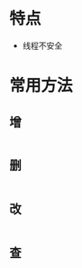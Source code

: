 
# 特点

- 线程不安全

# 常用方法

## 增

```Java

```

## 删

```Java

```

## 改

```Java

```

## 查

```Java

```
